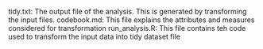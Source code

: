 tidy.txt: The output file of the analysis. This is generated by transforming the input files.
codebook.md: This file explains the attributes and measures considered for transformation 
run_analysis.R: This file contains teh code used to transform the input data into tidy dataset file
